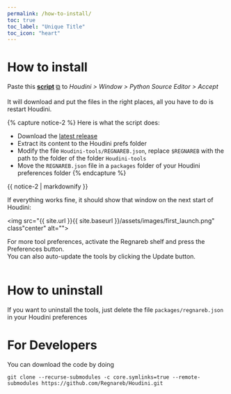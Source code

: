 ```yaml
---
permalink: /how-to-install/
toc: true
toc_label: "Unique Title"
toc_icon: "heart"
---
```




# How to install

<p class="xnotice--success">Paste this <a href="https://raw.githubusercontent.com/Regnareb/Houdini/refs/tags/v0.3.1/python2.7libs/tools/installer.py"><strong>script</strong></a> <a href="#" title="Click to copy the code" onclick="copy_to_clipboard(&quot;https://raw.githubusercontent.com/Regnareb/Houdini/refs/heads/main/python2.7libs/tools/installer.py&quot;);return false;" class="btn">⧉</a> to <i>Houdini &gt; Window &gt; Python Source Editor &gt; Accept</i>
<br><br>
It will download and put the files in the right places, all you have to do is restart Houdini.
</p>


{% capture notice-2 %}
  Here is what the script does:
 * Download the [latest release](https://github.com/Regnareb/Houdini/releases/latest/download/Houdini-tools.zip) 
 * Extract its content to the Houdini prefs folder 
 * Modify the file `Houdini-tools/REGNAREB.json`, replace `$REGNAREB` with the path to the folder of the folder `Houdini-tools`  
 * Move the `REGNAREB.json` file in a `packages` folder of your Houdini preferences folder
{% endcapture %}

<div class="notice">{{ notice-2 | markdownify }}</div>


If everything works fine, it should show that window on the next start of Houdini:


<img src="{{ site.url }}{{ site.baseurl }}/assets/images/first_launch.png" class"center" alt="">


For more tool preferences, activate the Regnareb shelf and press the Preferences button.  
You can also auto-update the tools by clicking the Update button.

<img src="{{ site.url }}{{ site.baseurl }}/assets/images/preferences.png" alt="">


# How to uninstall

If you want to uninstall the tools, just delete the file `packages/regnareb.json` in your Houdini preferences 


# For Developers
You can download the code by doing
```
git clone --recurse-submodules -c core.symlinks=true --remote-submodules https://github.com/Regnareb/Houdini.git
```
